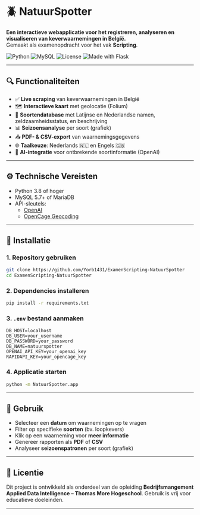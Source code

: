 # 🪲 NatuurSpotter

**Een interactieve webapplicatie voor het registreren, analyseren en visualiseren van keverwaarnemingen in België.**  
Gemaakt als examenopdracht voor het vak **Scripting**.

![Python](https://img.shields.io/badge/Python-3.8%2B-blue.svg)
![MySQL](https://img.shields.io/badge/Database-MySQL-lightgrey)
![License](https://img.shields.io/badge/Status-Student%20Project-yellow)
![Made with Flask](https://img.shields.io/badge/Made%20with-Flask-blue)

---

## 🔍 Functionaliteiten

- ✅ **Live scraping** van keverwaarnemingen in België  
- 🗺️ **Interactieve kaart** met geolocatie (Folium)  
- 📄 **Soortendatabase** met Latijnse en Nederlandse namen, zeldzaamheidsstatus, en beschrijving  
- 📊 **Seizoensanalyse** per soort (grafiek)  
- 📥 **PDF- & CSV-export** van waarnemingsgegevens  
- 🌐 **Taalkeuze**: Nederlands 🇳🇱 en Engels 🇬🇧  
- 🧠 **AI-integratie** voor ontbrekende soortinformatie (OpenAI)  

---

## ⚙️ Technische Vereisten

- Python 3.8 of hoger  
- MySQL 5.7+ of MariaDB  
- API-sleutels:
  - [OpenAI](https://platform.openai.com/)
  - [OpenCage Geocoding](https://opencagedata.com/)

---

## 🚀 Installatie

### 1. Repository gebruiken
```bash
git clone https://github.com/Yorb1431/ExamenScripting-NatuurSpotter
cd ExamenScripting-NatuurSpotter
```

### 2. Dependencies installeren
```bash
pip install -r requirements.txt
```

### 3. `.env` bestand aanmaken
```env
DB_HOST=localhost
DB_USER=your_username
DB_PASSWORD=your_password
DB_NAME=natuurspotter
OPENAI_API_KEY=your_openai_key
RAPIDAPI_KEY=your_opencage_key
```

### 4. Applicatie starten
```bash
python -m NatuurSpotter.app
```

---

## 🧭 Gebruik

- Selecteer een **datum** om waarnemingen op te vragen  
- Filter op specifieke **soorten** (bv. loopkevers)  
- Klik op een waarneming voor **meer informatie**  
- Genereer rapporten als **PDF** of **CSV**  
- Analyseer **seizoenspatronen** per soort (grafiek)

---





## 📄 Licentie

Dit project is ontwikkeld als onderdeel van de opleiding **Bedrijfsmangement Applied Data Intelligence – Thomas More Hogeschool**. Gebruik is vrij voor educatieve doeleinden.

---